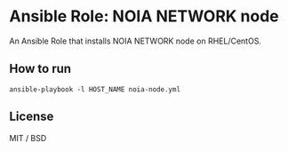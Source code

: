 Ansible Role: NOIA NETWORK node
=========

An Ansible Role that installs NOIA NETWORK node on RHEL/CentOS.


How to run
----------------

    ansible-playbook -l HOST_NAME noia-node.yml

License
-------

MIT / BSD


